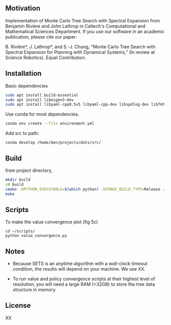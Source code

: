 
## Motivation

Implementation of Monte Carlo Tree Search with Spectral Expansion from Benjamin Riviere and John Lathrop in Caltech's Computational and Mathematical Sciences Department. If you use our software in an academic publication, please cite our paper: 


B. Rivière*, J. Lathrop*, and S.-J. Chung, “Monte Carlo Tree Search with Spectral Expansion for Planning with Dynamical Systems,” (In review at Science Robotics). Equal Contribution.


## Installation

Basic dependencies 
```bash
sudo apt install build-essential
sudo apt install libeigen3-dev
sudo apt install libyaml-cpp0.5v5 libyaml-cpp-dev libspdlog-dev libfmt-dev
```

Use conda for most dependencies. 
```bash
conda env create --file environment.yml
```

Add src to path:
```
conda develop /home/ben/projects/dots/src/
```

## Build
from project directory, 
```bash
mkdir build
cd build 
cmake -DPYTHON_EXECUTABLE=$(which python) -DCMAKE_BUILD_TYPE=Release ..
make 
```

## Scripts

<!-- To make the rollout plot (fig 5a/b)
```
cd ~/scripts/
python rollout.py
``` -->


To make the value convergence plot (fig 5c)
```
cd ~/scripts/
python value_convergence.py
```

<!-- To make the policy convergence plot in the paper (fig 5d)
```
cd ~/scripts/
python value_convergence.py
``` -->


## Notes

- Because SETS is an anytime algorithm with a wall-clock timeout condition, the results will depend on your machine. We use XX. 

- To run value and policy convergence scripts at their highest level of resolution, you will need a large RAM (>32GB) to store the tree data structure in memory. 



## License
XX